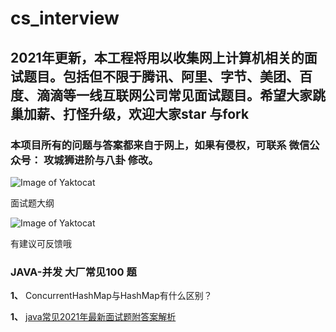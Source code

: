 # cs_interview

## 2021年更新，本工程将用以收集网上计算机相关的面试题目。包括但不限于腾讯、阿里、字节、美团、百度、滴滴等一线互联网公司常见面试题目。希望大家跳巢加薪、打怪升级，欢迎大家star 与fork

### 本项目所有的问题与答案都来自于网上，如果有侵权，可联系 微信公众号：  攻城狮进阶与八卦 修改。
![Image of Yaktocat](https://qn.abange.cn/%E5%85%B3%E6%B3%A8%E8%8E%B7%E5%8F%96%E9%9D%A2%E7%BB%8F.jpeg)


面试题大纲

![Image of Yaktocat](https://qn.abange.cn/interview_roadmap_v1.jpeg)



有建议可反馈哦



### JAVA-并发 大厂常见100 题

**1、** ConcurrentHashMap与HashMap有什么区别？

**1、** [java常见2021年最新面试题附答案解析](https://github.com/souyunku/DevBooks#java常见2021年最新面试题附答案解析)  











